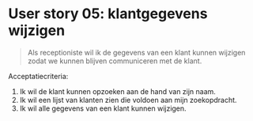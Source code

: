 # User story 05: klantgegevens wijzigen

> Als receptioniste wil ik de gegevens van een klant kunnen wijzigen zodat we kunnen blijven communiceren met de klant.

Acceptatiecriteria:

1. Ik wil de klant kunnen opzoeken aan de hand van zijn naam.
1. Ik wil een lijst van klanten zien die voldoen aan mijn zoekopdracht.
1. Ik wil alle gegevens van een klant kunnen wijzigen.
